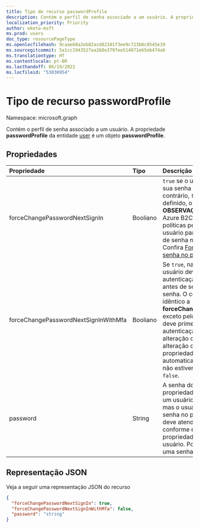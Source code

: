 ```yaml
---
title: Tipo de recurso passwordProfile
description: Contém o perfil de senha associado a um usuário. A propriedade **passwordProfile** da entidade user é um objeto **passwordProfile**.
localization_priority: Priority
author: eketo-msft
ms.prod: users
doc_type: resourcePageType
ms.openlocfilehash: 9caae60a2eb82acd82101f3ee9c723b8c0545e39
ms.sourcegitcommit: 5a1cc1943527aa268e3797ee514871e65eb474a6
ms.translationtype: HT
ms.contentlocale: pt-BR
ms.lasthandoff: 06/19/2021
ms.locfileid: "53030954"
---
```

# <a name="passwordprofile-resource-type"></a>Tipo de recurso passwordProfile

Namespace: microsoft.graph

Contém o perfil de senha associado a um usuário. A propriedade **passwordProfile** da entidade [user](user.md) é um objeto **passwordProfile**.


## <a name="properties"></a>Propriedades
| Propriedade     | Tipo   |Descrição|
|:---------------|:--------|:----------|
|forceChangePasswordNextSignIn|Booliano| `true` se o usuário precisar alterar sua senha no próximo logon; caso contrário, `false`. Se não for definido, o padrão é `false`. **OBSERVAÇÃO:**  Para locatários do Azure B2C, defina `false` e use políticas personalizadas e fluxos de usuário para forçar a redefinição de senha na primeira entrada. Confira [Forçar redefinição de senha no primeiro logon](https://github.com/azure-ad-b2c/samples/tree/master/policies/force-password-reset-first-logon).|
|forceChangePasswordNextSignInWithMfa|Booliano| Se `true`, na próxima conexão, o usuário deverá executar uma autenticação multifator (MFA) antes de ser forçado a alterar sua senha. O comportamento é idêntico a **forceChangePasswordNextSignIn**, exceto pelo fato de que o usuário deve primeiro executar uma autenticação multifator antes da alteração da senha. Após a alteração da senha, esta propriedade será redefinida automaticamente para `false`. Se não estiver definido, o padrão será `false`. |
|password|String|A senha do usuário. Essa propriedade é necessária ao criar um usuário. Pode ser atualizada, mas o usuário precisará alterar a senha no próximo login. A senha deve atender a requisitos mínimos, conforme especificado pelo a propriedade **passwordPolicies** do usuário. Por padrão, é necessária uma senha forte.|

## <a name="json-representation"></a>Representação JSON

Veja a seguir uma representação JSON do recurso

<!-- {
  "blockType": "resource",
  "optionalProperties": [

  ],
  "@odata.type": "microsoft.graph.passwordProfile"
}-->

```json
{
  "forceChangePasswordNextSignIn": true,
  "forceChangePasswordNextSignInWithMfa": false,
  "password": "string"
}

```

<!-- uuid: 8fcb5dbc-d5aa-4681-8e31-b001d5168d79
2015-10-25 14:57:30 UTC -->
<!-- {
  "type": "#page.annotation",
  "description": "passwordProfile resource",
  "keywords": "",
  "section": "documentation",
  "tocPath": ""
}-->

